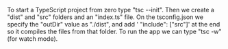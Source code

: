 To start a TypeScript project from zero type "tsc --init". Then we create a "dist" and "src" folders and an "index.ts" file. On the tsconfig.json we specify the "outDir" value as "./dist", and add ' "include": ["src"]' at the end so it compiles the files from that folder.
To run the app we can type "tsc -w" (for watch mode).
